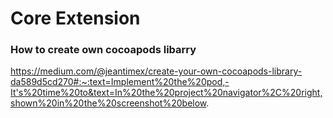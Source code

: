 #  Core Extension

### How to create own cocoapods libarry
https://medium.com/@jeantimex/create-your-own-cocoapods-library-da589d5cd270#:~:text=Implement%20the%20pod,-It's%20time%20to&text=In%20the%20project%20navigator%2C%20right,shown%20in%20the%20screenshot%20below.

